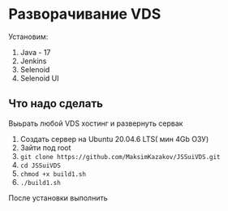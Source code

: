 # Разворачивание VDS
Установим:
1. Java - 17 
2. Jenkins
3. Selenoid
4. Selenoid UI


## Что надо сделать

Выьрать любой VDS хостинг и развернуть сервак

1. Создать сервер на Ubuntu 20.04.6 LTS( мин 4Gb ОЗУ)
2. Зайти под root
3. `git clone https://github.com/MaksimKazakov/JSSuiVDS.git`
4. `cd JSSuiVDS`
5. `chmod +x build1.sh`
6. `./build1.sh`

После установки выполнить 
